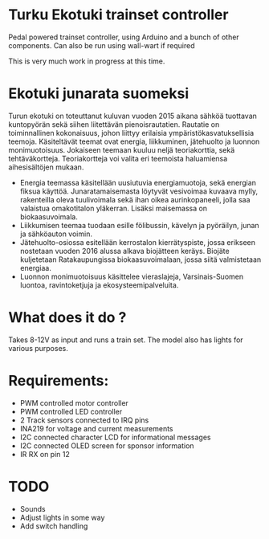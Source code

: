 Turku Ekotuki trainset controller
=================================

Pedal powered trainset controller, using Arduino and a bunch of other components.
Can also be run using wall-wart if required

This is very much work in progress at this time.

Ekotuki junarata suomeksi
=========================
Turun ekotuki on toteuttanut kuluvan vuoden 2015 aikana sähköä tuottavan kuntopyörän sekä siihen 
liitettävän pienoisrautatien. Rautatie on toiminnallinen kokonaisuus, johon liittyy erilaisia 
ympäristökasvatuksellisia teemoja.
Käsiteltävät teemat ovat energia, liikkuminen, jätehuolto ja luonnon monimuotoisuus. Jokaiseen 
teemaan kuuluu neljä teoriakorttia, sekä tehtäväkortteja. Teoriakortteja voi 
valita eri teemoista haluamiensa aihesisältöjen mukaan.

* Energia teemassa käsitellään uusiutuvia energiamuotoja, sekä energian fiksua käyttöä. Junaratamaisemasta löytyvät vesivoimaa kuvaava mylly, rakenteilla oleva tuulivoimala sekä ihan oikea aurinkopaneeli, jolla saa valaistua omakotitalon yläkerran. Lisäksi maisemassa on biokaasuvoimala.
* Liikkumisen teemaa tuodaan esille fölibussin, kävelyn ja pyöräilyn, junan ja sähköauton voimin.
* Jätehuolto-osiossa esitellään kerrostalon kierrätyspiste, jossa erikseen nostetaan vuoden 2016 alussa alkava biojätteen keräys. Biojäte kuljetetaan Ratakaupungissa biokaasuvoimalaan, jossa siitä valmistetaan energiaa.
* Luonnon monimuotoisuus käsittelee vieraslajeja, Varsinais-Suomen luontoa, ravintoketjuja ja ekosysteemipalveluita.



What does it do ?
=================
Takes 8-12V as input and runs a train set. The model also has lights for various purposes.

Requirements:
=============
* PWM controlled motor controller
* PWM controlled LED controller
* 2 Track sensors connected to IRQ pins
* INA219 for voltage and current measurements
* I2C connected character LCD for informational messages
* I2C connected OLED screen for sponsor information
* IR RX on pin 12

TODO
====
* Sounds
* Adjust lights in some way
* Add switch handling
